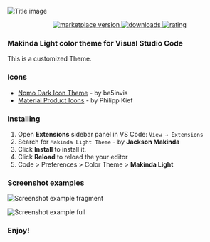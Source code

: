 ![Title image](https://i.imgur.com/KVVSNdc.png)

<p align="center">
  <!-- marketplace version -->
  <a href="https://marketplace.visualstudio.com/items?itemName=makindajack.makinda-light">
    <img alt="marketplace version" src="https://img.shields.io/vscode-marketplace/v/makindajack.makinda-light.svg?maxAge=360&style=for-the-badge&labelColor=FCECE9&color=F0A694">
  </a>
  <!-- downloads -->
  <a href="https://marketplace.visualstudio.com/items?itemName=makindajack.makinda-light">
    <img alt="downloads" src="https://img.shields.io/visual-studio-marketplace/d/makindajack.makinda-light.svg?maxAge=36&style=for-the-badge&labelColor=FCECE9&color=F0A694">
  </a>
  <!-- rating -->
  <a href="https://marketplace.visualstudio.com/items?itemName=makindajack.makinda-light">
    <img alt="rating" src="https://img.shields.io/visual-studio-marketplace/stars/makindajack.makinda-light.svg?maxAge=8640&style=for-the-badge&labelColor=FCECE9&color=F0A694">
  </a>
</p>

### Makinda Light color theme for Visual Studio Code

This is a customized Theme.

### Icons

- [Nomo Dark Icon Theme](https://marketplace.visualstudio.com/items?itemName=be5invis.vscode-icontheme-nomo-light) - by be5invis
- [Material Product Icons](https://marketplace.visualstudio.com/items?itemName=PKief.material-product-icons) - by Philipp Kief

### Installing

1.  Open **Extensions** sidebar panel in VS Code: `View → Extensions`
2.  Search for `Makinda Light Theme` - by **Jackson Makinda**
3.  Click **Install** to install it.
4.  Click **Reload** to reload the your editor
5.  Code > Preferences > Color Theme > **Makinda Light**

### Screenshot examples

![Screenshot example fragment](https://i.imgur.com/qxYdmP8.png)

![Screenshot example full](https://i.imgur.com/LKLWRX7.png)

### **Enjoy!**
